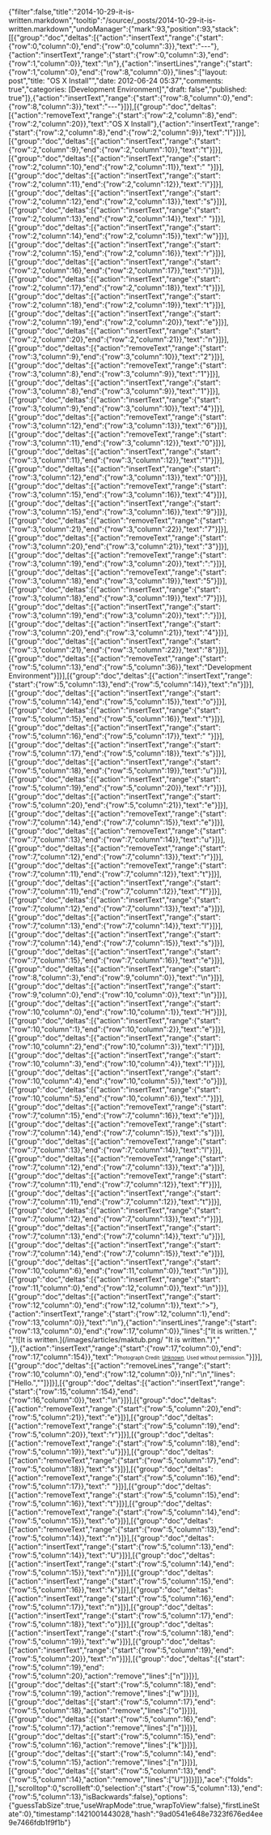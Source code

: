 {"filter":false,"title":"2014-10-29-it-is-written.markdown","tooltip":"/source/_posts/2014-10-29-it-is-written.markdown","undoManager":{"mark":93,"position":93,"stack":[[{"group":"doc","deltas":[{"action":"insertText","range":{"start":{"row":0,"column":0},"end":{"row":0,"column":3}},"text":"---"},{"action":"insertText","range":{"start":{"row":0,"column":3},"end":{"row":1,"column":0}},"text":"\n"},{"action":"insertLines","range":{"start":{"row":1,"column":0},"end":{"row":8,"column":0}},"lines":["layout: post","title: \"OS X Install\"","date: 2012-06-24 05:37","comments: true","categories: [Development Environment]","draft: false","published: true"]},{"action":"insertText","range":{"start":{"row":8,"column":0},"end":{"row":8,"column":3}},"text":"---"}]}],[{"group":"doc","deltas":[{"action":"removeText","range":{"start":{"row":2,"column":8},"end":{"row":2,"column":20}},"text":"OS X Install"},{"action":"insertText","range":{"start":{"row":2,"column":8},"end":{"row":2,"column":9}},"text":"I"}]}],[{"group":"doc","deltas":[{"action":"insertText","range":{"start":{"row":2,"column":9},"end":{"row":2,"column":10}},"text":"t"}]}],[{"group":"doc","deltas":[{"action":"insertText","range":{"start":{"row":2,"column":10},"end":{"row":2,"column":11}},"text":" "}]}],[{"group":"doc","deltas":[{"action":"insertText","range":{"start":{"row":2,"column":11},"end":{"row":2,"column":12}},"text":"i"}]}],[{"group":"doc","deltas":[{"action":"insertText","range":{"start":{"row":2,"column":12},"end":{"row":2,"column":13}},"text":"s"}]}],[{"group":"doc","deltas":[{"action":"insertText","range":{"start":{"row":2,"column":13},"end":{"row":2,"column":14}},"text":" "}]}],[{"group":"doc","deltas":[{"action":"insertText","range":{"start":{"row":2,"column":14},"end":{"row":2,"column":15}},"text":"w"}]}],[{"group":"doc","deltas":[{"action":"insertText","range":{"start":{"row":2,"column":15},"end":{"row":2,"column":16}},"text":"r"}]}],[{"group":"doc","deltas":[{"action":"insertText","range":{"start":{"row":2,"column":16},"end":{"row":2,"column":17}},"text":"i"}]}],[{"group":"doc","deltas":[{"action":"insertText","range":{"start":{"row":2,"column":17},"end":{"row":2,"column":18}},"text":"t"}]}],[{"group":"doc","deltas":[{"action":"insertText","range":{"start":{"row":2,"column":18},"end":{"row":2,"column":19}},"text":"t"}]}],[{"group":"doc","deltas":[{"action":"insertText","range":{"start":{"row":2,"column":19},"end":{"row":2,"column":20}},"text":"e"}]}],[{"group":"doc","deltas":[{"action":"insertText","range":{"start":{"row":2,"column":20},"end":{"row":2,"column":21}},"text":"n"}]}],[{"group":"doc","deltas":[{"action":"removeText","range":{"start":{"row":3,"column":9},"end":{"row":3,"column":10}},"text":"2"}]}],[{"group":"doc","deltas":[{"action":"removeText","range":{"start":{"row":3,"column":8},"end":{"row":3,"column":9}},"text":"1"}]}],[{"group":"doc","deltas":[{"action":"insertText","range":{"start":{"row":3,"column":8},"end":{"row":3,"column":9}},"text":"1"}]}],[{"group":"doc","deltas":[{"action":"insertText","range":{"start":{"row":3,"column":9},"end":{"row":3,"column":10}},"text":"4"}]}],[{"group":"doc","deltas":[{"action":"removeText","range":{"start":{"row":3,"column":12},"end":{"row":3,"column":13}},"text":"6"}]}],[{"group":"doc","deltas":[{"action":"removeText","range":{"start":{"row":3,"column":11},"end":{"row":3,"column":12}},"text":"0"}]}],[{"group":"doc","deltas":[{"action":"insertText","range":{"start":{"row":3,"column":11},"end":{"row":3,"column":12}},"text":"1"}]}],[{"group":"doc","deltas":[{"action":"insertText","range":{"start":{"row":3,"column":12},"end":{"row":3,"column":13}},"text":"0"}]}],[{"group":"doc","deltas":[{"action":"removeText","range":{"start":{"row":3,"column":15},"end":{"row":3,"column":16}},"text":"4"}]}],[{"group":"doc","deltas":[{"action":"insertText","range":{"start":{"row":3,"column":15},"end":{"row":3,"column":16}},"text":"9"}]}],[{"group":"doc","deltas":[{"action":"removeText","range":{"start":{"row":3,"column":21},"end":{"row":3,"column":22}},"text":"7"}]}],[{"group":"doc","deltas":[{"action":"removeText","range":{"start":{"row":3,"column":20},"end":{"row":3,"column":21}},"text":"3"}]}],[{"group":"doc","deltas":[{"action":"removeText","range":{"start":{"row":3,"column":19},"end":{"row":3,"column":20}},"text":":"}]}],[{"group":"doc","deltas":[{"action":"removeText","range":{"start":{"row":3,"column":18},"end":{"row":3,"column":19}},"text":"5"}]}],[{"group":"doc","deltas":[{"action":"insertText","range":{"start":{"row":3,"column":18},"end":{"row":3,"column":19}},"text":"7"}]}],[{"group":"doc","deltas":[{"action":"insertText","range":{"start":{"row":3,"column":19},"end":{"row":3,"column":20}},"text":":"}]}],[{"group":"doc","deltas":[{"action":"insertText","range":{"start":{"row":3,"column":20},"end":{"row":3,"column":21}},"text":"4"}]}],[{"group":"doc","deltas":[{"action":"insertText","range":{"start":{"row":3,"column":21},"end":{"row":3,"column":22}},"text":"8"}]}],[{"group":"doc","deltas":[{"action":"removeText","range":{"start":{"row":5,"column":13},"end":{"row":5,"column":36}},"text":"Development Environment"}]}],[{"group":"doc","deltas":[{"action":"insertText","range":{"start":{"row":5,"column":13},"end":{"row":5,"column":14}},"text":"n"}]}],[{"group":"doc","deltas":[{"action":"insertText","range":{"start":{"row":5,"column":14},"end":{"row":5,"column":15}},"text":"o"}]}],[{"group":"doc","deltas":[{"action":"insertText","range":{"start":{"row":5,"column":15},"end":{"row":5,"column":16}},"text":"t"}]}],[{"group":"doc","deltas":[{"action":"insertText","range":{"start":{"row":5,"column":16},"end":{"row":5,"column":17}},"text":" "}]}],[{"group":"doc","deltas":[{"action":"insertText","range":{"start":{"row":5,"column":17},"end":{"row":5,"column":18}},"text":"s"}]}],[{"group":"doc","deltas":[{"action":"insertText","range":{"start":{"row":5,"column":18},"end":{"row":5,"column":19}},"text":"u"}]}],[{"group":"doc","deltas":[{"action":"insertText","range":{"start":{"row":5,"column":19},"end":{"row":5,"column":20}},"text":"r"}]}],[{"group":"doc","deltas":[{"action":"insertText","range":{"start":{"row":5,"column":20},"end":{"row":5,"column":21}},"text":"e"}]}],[{"group":"doc","deltas":[{"action":"removeText","range":{"start":{"row":7,"column":14},"end":{"row":7,"column":15}},"text":"e"}]}],[{"group":"doc","deltas":[{"action":"removeText","range":{"start":{"row":7,"column":13},"end":{"row":7,"column":14}},"text":"u"}]}],[{"group":"doc","deltas":[{"action":"removeText","range":{"start":{"row":7,"column":12},"end":{"row":7,"column":13}},"text":"r"}]}],[{"group":"doc","deltas":[{"action":"removeText","range":{"start":{"row":7,"column":11},"end":{"row":7,"column":12}},"text":"t"}]}],[{"group":"doc","deltas":[{"action":"insertText","range":{"start":{"row":7,"column":11},"end":{"row":7,"column":12}},"text":"f"}]}],[{"group":"doc","deltas":[{"action":"insertText","range":{"start":{"row":7,"column":12},"end":{"row":7,"column":13}},"text":"a"}]}],[{"group":"doc","deltas":[{"action":"insertText","range":{"start":{"row":7,"column":13},"end":{"row":7,"column":14}},"text":"l"}]}],[{"group":"doc","deltas":[{"action":"insertText","range":{"start":{"row":7,"column":14},"end":{"row":7,"column":15}},"text":"s"}]}],[{"group":"doc","deltas":[{"action":"insertText","range":{"start":{"row":7,"column":15},"end":{"row":7,"column":16}},"text":"e"}]}],[{"group":"doc","deltas":[{"action":"insertText","range":{"start":{"row":8,"column":3},"end":{"row":9,"column":0}},"text":"\n"}]}],[{"group":"doc","deltas":[{"action":"insertText","range":{"start":{"row":9,"column":0},"end":{"row":10,"column":0}},"text":"\n"}]}],[{"group":"doc","deltas":[{"action":"insertText","range":{"start":{"row":10,"column":0},"end":{"row":10,"column":1}},"text":"H"}]}],[{"group":"doc","deltas":[{"action":"insertText","range":{"start":{"row":10,"column":1},"end":{"row":10,"column":2}},"text":"e"}]}],[{"group":"doc","deltas":[{"action":"insertText","range":{"start":{"row":10,"column":2},"end":{"row":10,"column":3}},"text":"l"}]}],[{"group":"doc","deltas":[{"action":"insertText","range":{"start":{"row":10,"column":3},"end":{"row":10,"column":4}},"text":"l"}]}],[{"group":"doc","deltas":[{"action":"insertText","range":{"start":{"row":10,"column":4},"end":{"row":10,"column":5}},"text":"o"}]}],[{"group":"doc","deltas":[{"action":"insertText","range":{"start":{"row":10,"column":5},"end":{"row":10,"column":6}},"text":"."}]}],[{"group":"doc","deltas":[{"action":"removeText","range":{"start":{"row":7,"column":15},"end":{"row":7,"column":16}},"text":"e"}]}],[{"group":"doc","deltas":[{"action":"removeText","range":{"start":{"row":7,"column":14},"end":{"row":7,"column":15}},"text":"s"}]}],[{"group":"doc","deltas":[{"action":"removeText","range":{"start":{"row":7,"column":13},"end":{"row":7,"column":14}},"text":"l"}]}],[{"group":"doc","deltas":[{"action":"removeText","range":{"start":{"row":7,"column":12},"end":{"row":7,"column":13}},"text":"a"}]}],[{"group":"doc","deltas":[{"action":"removeText","range":{"start":{"row":7,"column":11},"end":{"row":7,"column":12}},"text":"f"}]}],[{"group":"doc","deltas":[{"action":"insertText","range":{"start":{"row":7,"column":11},"end":{"row":7,"column":12}},"text":"t"}]}],[{"group":"doc","deltas":[{"action":"insertText","range":{"start":{"row":7,"column":12},"end":{"row":7,"column":13}},"text":"r"}]}],[{"group":"doc","deltas":[{"action":"insertText","range":{"start":{"row":7,"column":13},"end":{"row":7,"column":14}},"text":"u"}]}],[{"group":"doc","deltas":[{"action":"insertText","range":{"start":{"row":7,"column":14},"end":{"row":7,"column":15}},"text":"e"}]}],[{"group":"doc","deltas":[{"action":"insertText","range":{"start":{"row":10,"column":6},"end":{"row":11,"column":0}},"text":"\n"}]}],[{"group":"doc","deltas":[{"action":"insertText","range":{"start":{"row":11,"column":0},"end":{"row":12,"column":0}},"text":"\n"}]}],[{"group":"doc","deltas":[{"action":"insertText","range":{"start":{"row":12,"column":0},"end":{"row":12,"column":1}},"text":">"},{"action":"insertText","range":{"start":{"row":12,"column":1},"end":{"row":13,"column":0}},"text":"\n"},{"action":"insertLines","range":{"start":{"row":13,"column":0},"end":{"row":17,"column":0}},"lines":["It is written.","</br>","![It is written.](/images/articles/maktub.png/ \"It is written.\")","</br>"]},{"action":"insertText","range":{"start":{"row":17,"column":0},"end":{"row":17,"column":154}},"text":"<small><small>Photograph Credit: [Unknown](http://www.techofheart.co/2006/06/maktub-what-does-it-mean-that.html). Used without permission.</small></small>"}]}],[{"group":"doc","deltas":[{"action":"removeLines","range":{"start":{"row":10,"column":0},"end":{"row":12,"column":0}},"nl":"\n","lines":["Hello.",""]}]}],[{"group":"doc","deltas":[{"action":"insertText","range":{"start":{"row":15,"column":154},"end":{"row":16,"column":0}},"text":"\n"}]}],[{"group":"doc","deltas":[{"action":"removeText","range":{"start":{"row":5,"column":20},"end":{"row":5,"column":21}},"text":"e"}]}],[{"group":"doc","deltas":[{"action":"removeText","range":{"start":{"row":5,"column":19},"end":{"row":5,"column":20}},"text":"r"}]}],[{"group":"doc","deltas":[{"action":"removeText","range":{"start":{"row":5,"column":18},"end":{"row":5,"column":19}},"text":"u"}]}],[{"group":"doc","deltas":[{"action":"removeText","range":{"start":{"row":5,"column":17},"end":{"row":5,"column":18}},"text":"s"}]}],[{"group":"doc","deltas":[{"action":"removeText","range":{"start":{"row":5,"column":16},"end":{"row":5,"column":17}},"text":" "}]}],[{"group":"doc","deltas":[{"action":"removeText","range":{"start":{"row":5,"column":15},"end":{"row":5,"column":16}},"text":"t"}]}],[{"group":"doc","deltas":[{"action":"removeText","range":{"start":{"row":5,"column":14},"end":{"row":5,"column":15}},"text":"o"}]}],[{"group":"doc","deltas":[{"action":"removeText","range":{"start":{"row":5,"column":13},"end":{"row":5,"column":14}},"text":"n"}]}],[{"group":"doc","deltas":[{"action":"insertText","range":{"start":{"row":5,"column":13},"end":{"row":5,"column":14}},"text":"U"}]}],[{"group":"doc","deltas":[{"action":"insertText","range":{"start":{"row":5,"column":14},"end":{"row":5,"column":15}},"text":"n"}]}],[{"group":"doc","deltas":[{"action":"insertText","range":{"start":{"row":5,"column":15},"end":{"row":5,"column":16}},"text":"k"}]}],[{"group":"doc","deltas":[{"action":"insertText","range":{"start":{"row":5,"column":16},"end":{"row":5,"column":17}},"text":"n"}]}],[{"group":"doc","deltas":[{"action":"insertText","range":{"start":{"row":5,"column":17},"end":{"row":5,"column":18}},"text":"o"}]}],[{"group":"doc","deltas":[{"action":"insertText","range":{"start":{"row":5,"column":18},"end":{"row":5,"column":19}},"text":"w"}]}],[{"group":"doc","deltas":[{"action":"insertText","range":{"start":{"row":5,"column":19},"end":{"row":5,"column":20}},"text":"n"}]}],[{"group":"doc","deltas":[{"start":{"row":5,"column":19},"end":{"row":5,"column":20},"action":"remove","lines":["n"]}]}],[{"group":"doc","deltas":[{"start":{"row":5,"column":18},"end":{"row":5,"column":19},"action":"remove","lines":["w"]}]}],[{"group":"doc","deltas":[{"start":{"row":5,"column":17},"end":{"row":5,"column":18},"action":"remove","lines":["o"]}]}],[{"group":"doc","deltas":[{"start":{"row":5,"column":16},"end":{"row":5,"column":17},"action":"remove","lines":["n"]}]}],[{"group":"doc","deltas":[{"start":{"row":5,"column":15},"end":{"row":5,"column":16},"action":"remove","lines":["k"]}]}],[{"group":"doc","deltas":[{"start":{"row":5,"column":14},"end":{"row":5,"column":15},"action":"remove","lines":["n"]}]}],[{"group":"doc","deltas":[{"start":{"row":5,"column":13},"end":{"row":5,"column":14},"action":"remove","lines":["U"]}]}]]},"ace":{"folds":[],"scrolltop":0,"scrollleft":0,"selection":{"start":{"row":5,"column":13},"end":{"row":5,"column":13},"isBackwards":false},"options":{"guessTabSize":true,"useWrapMode":true,"wrapToView":false},"firstLineState":0},"timestamp":1421001443028,"hash":"9ad0541e648e7323f676ed4ee9e7466fdb1f9f1b"}